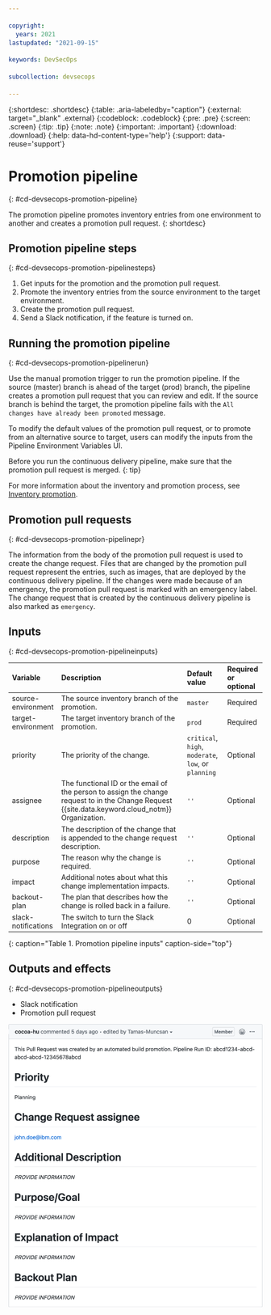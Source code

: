 ```yaml
---

copyright:
  years: 2021
lastupdated: "2021-09-15"

keywords: DevSecOps

subcollection: devsecops

---
```


{:shortdesc: .shortdesc}
{:table: .aria-labeledby="caption"}
{:external: target="_blank" .external}
{:codeblock: .codeblock}
{:pre: .pre}
{:screen: .screen}
{:tip: .tip}
{:note: .note}
{:important: .important}
{:download: .download}
{:help: data-hd-content-type='help'}
{:support: data-reuse='support'}

# Promotion pipeline
{: #cd-devsecops-promotion-pipeline}

The promotion pipeline promotes inventory entries from one environment to another and creates a promotion pull request.
{: shortdesc}

## Promotion pipeline steps
{: #cd-devsecops-promotion-pipelinesteps}

1. Get inputs for the promotion and the promotion pull request.
2. Promote the inventory entries from the source environment to the target environment.
3. Create the promotion pull request.
4. Send a Slack notification, if the feature is turned on.

## Running the promotion pipeline
{: #cd-devsecops-promotion-pipelinerun}

Use the manual promotion trigger to run the promotion pipeline. If the source (master) branch is ahead of the target (prod) branch, the pipeline creates a promotion pull request that you can review and edit. If the source branch is behind the target, the promotion pipeline fails with the `All changes have already been promoted` message.

To modify the default values of the promotion pull request, or to promote from an alternative source to target, users can modify the inputs from the Pipeline Environment Variables UI.

Before you run the continuous delivery pipeline, make sure that the promotion pull request is merged.
{: tip}

For more information about the inventory and promotion process, see [Inventory promotion](/docs/devsecops?topic=devsecops-cd-devsecops-inventory).

## Promotion pull requests
{: #cd-devsecops-promotion-pipelinepr}

The information from the body of the promotion pull request is used to create the change request. Files that are changed by the promotion pull request represent the entries, such as images, that are deployed by the continuous delivery pipeline. If the changes were made because of an emergency, the promotion pull request is marked with an emergency label. The change request that is created by the continuous delivery pipeline is also marked as `emergency`.
    
## Inputs
{: #cd-devsecops-promotion-pipelineinputs}

|Variable |Description	|Default value |Required or optional |
|:----------|:------------------------------|:------------------|:----------|
|source-environment 		|The source inventory branch of the promotion.		|`master`		|Required		|
|target-environment		|The target inventory branch of the promotion.		|`prod`			|Required		|
|priority		|The priority of the change. 		|`critical`, `high`, `moderate`, `low`, or `planning`		|Optional		|
|assignee		|The functional ID or the email of the person to assign the change request to in the Change Request {{site.data.keyword.cloud_notm}} Organization.		|`''`		|Optional		|
|description 		|The description of the change that is appended to the change request description.   	|`''`		|Optional		|
|purpose 		|The reason why the change is required. 		|`''`		|Optional		|
|impact 		|Additional notes about what this change implementation impacts.   	|`''`		|Optional		|
|backout-plan		|The plan that describes how the change is rolled back in a failure. 		|`''`		|Optional		|
|slack-notifications		|The switch to turn the Slack Integration on or off  	|0		|Optional		|
{: caption="Table 1. Promotion pipeline inputs" caption-side="top"}

## Outputs and effects
{: #cd-devsecops-promotion-pipelineoutputs}

* Slack notification
* Promotion pull request

 ![Promotion pull request](images/promotion-pull-request.png)
